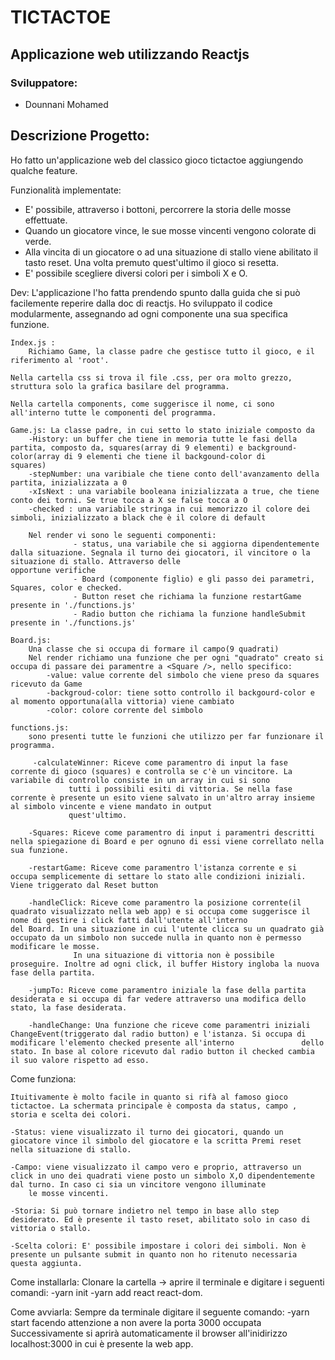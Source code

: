 # TICTACTOE 
  

## Applicazione web utilizzando Reactjs


### Sviluppatore:
- Dounnani Mohamed


## Descrizione Progetto:
Ho fatto un'applicazione web del classico gioco tictactoe aggiungendo qualche feature.

Funzionalità implementate:
 - E' possibile, attraverso i bottoni, percorrere la storia delle mosse effettuate.
 - Quando un giocatore vince, le sue mosse vincenti vengono colorate di verde.
 - Alla  vincita di un giocatore o ad una situazione di stallo viene abilitato il tasto reset. Una volta premuto quest'ultimo il gioco si resetta.
 - E' possibile scegliere diversi colori per i simboli X e O.

Dev:
	L'applicazione l'ho fatta prendendo spunto dalla guida che si può facilemente reperire dalla doc di reactjs.
	Ho sviluppato il codice modularmente, assegnando ad ogni componente una sua specifica funzione.

	Index.js : 
		Richiamo Game, la classe padre che gestisce tutto il gioco, e il riferimento al 'root'.

	Nella cartella css si trova il file .css, per ora molto grezzo, struttura solo la grafica basilare del programma.

	Nella cartella components, come suggerisce il nome, ci sono all'interno tutte le componenti del programma.

	Game.js: La classe padre, in cui setto lo stato iniziale composto da
		-History: un buffer che tiene in memoria tutte le fasi della partita, composto da, squares(array di 9 elementi) e background-color(array di 9 elementi che tiene il backgound-color di 			 squares)
		-stepNumber: una varibiale che tiene conto dell'avanzamento della partita, inizializzata a 0
		-xIsNext : una variabile booleana inizializzata a true, che tiene conto dei torni. Se true tocca a X se false tocca a O
		-checked : una variabile stringa in cui memorizzo il colore dei simboli, inizializzato a black che è il colore di default  
	
		Nel render vi sono le seguenti componenti:
				  - status, una variabile che si aggiorna dipendentemente dalla situazione. Segnala il turno dei giocatori, il vincitore o la situazione di stallo. Attraverso delle 					    opportune verifiche
				  - Board (componente figlio) e gli passo dei parametri, Squares, color e checked.
				  - Button reset che richiama la funzione restartGame presente in './functions.js'
				  - Radio button che richiama la funzione handleSubmit presente in './functions.js'

	Board.js: 
		Una classe che si occupa di formare il campo(9 quadrati)
		Nel render richiamo una funzione che per ogni "quadrato" creato si occupa di passare dei paramentre a <Square />, nello specifico:
			-value: value corrente del simbolo che viene preso da squares ricevuto da Game
			-backgroud-color: tiene sotto controllo il backgourd-color e al momento opportuna(alla vittoria) viene cambiato
			-color: colore corrente del simbolo

	functions.js: 
		sono presenti tutte le funzioni che utilizzo per far funzionare il programma.		
	    
		 -calculateWinner: Riceve come paramentro di input la fase corrente di gioco (squares) e controlla se c'è un vincitore. La variabile di controllo consiste in un array in cui si sono
				 tutti i possibili esiti di vittoria. Se nella fase corrente è presente un esito viene salvato in un'altro array insieme al simbolo vincente e viene mandato in output 
				 quest'ultimo.
		 
		-Squares: Riceve come paramentro di input i paramentri descritti nella spiegazione di Board e per ognuno di essi viene correllato nella sua funzione.
			  
		-restartGame: Riceve come paramentro l'istanza corrente e si occupa semplicemente di settare lo stato alle condizioni iniziali. Viene triggerato dal Reset button
	
		-handleClick: Riceve come paramentro la posizione corrente(il quadrato visualizzato nella web app) e si occupa come suggerisce il nome di gestire i click fatti dall'utente all'interno   				del Board. In una situazione in cui l'utente clicca su un quadrato già occupato da un simbolo non succede nulla in quanto non è permesso modificare le mosse.
			      In una situazione di vittoria non è possibile proseguire. Inoltre ad ogni click, il buffer History ingloba la nuova fase della partita.
	
		-jumpTo: Riceve come paramentro iniziale la fase della partita desiderata e si occupa di far vedere attraverso una modifica dello stato, la fase desiderata.
	
		-handleChange: Una funzione che riceve come paramentri iniziali ChangeEvent(triggerato dal radio button) e l'istanza. Si occupa di modificare l'elemento checked presente all'interno 				dello stato. In base al colore ricevuto dal radio button il checked cambia il suo valore rispetto ad esso.

Come funziona:

	Ituitivamente è molto facile in quanto si rifà al famoso gioco tictactoe. La schermata principale è composta da status, campo , storia e scelta dei colori.
	
	-Status: viene visualizzato il turno dei giocatori, quando un giocatore vince il simbolo del giocatore e la scritta Premi reset nella situazione di stallo.
	
	-Campo: viene visualizzato il campo vero e proprio, attraverso un click in uno dei quadrati viene posto un simbolo X,O dipendentemente dal turno. In caso ci sia un vincitore vengono illuminate
		le mosse vincenti.
	
	-Storia: Si può tornare indietro nel tempo in base allo step desiderato. Ed è presente il tasto reset, abilitato solo in caso di vittoria o stallo.
	
	-Scelta colori: E' possibile impostare i colori dei simboli. Non è presente un pulsante submit in quanto non ho ritenuto necessaria questa aggiunta. 

Come installarla:
	Clonare la cartella -> aprire il terminale e digitare i seguenti comandi:
			       -yarn init 
			       -yarn add react react-dom.

Come avviarla:
	Sempre da terminale digitare il seguente comando:
		-yarn start facendo attenzione a non avere la porta 3000 occupata
	Successivamente si aprirà automaticamente il browser all'inidirizzo localhost:3000 in cui è presente la web app. 
	
 


		
		   
 
 

  
